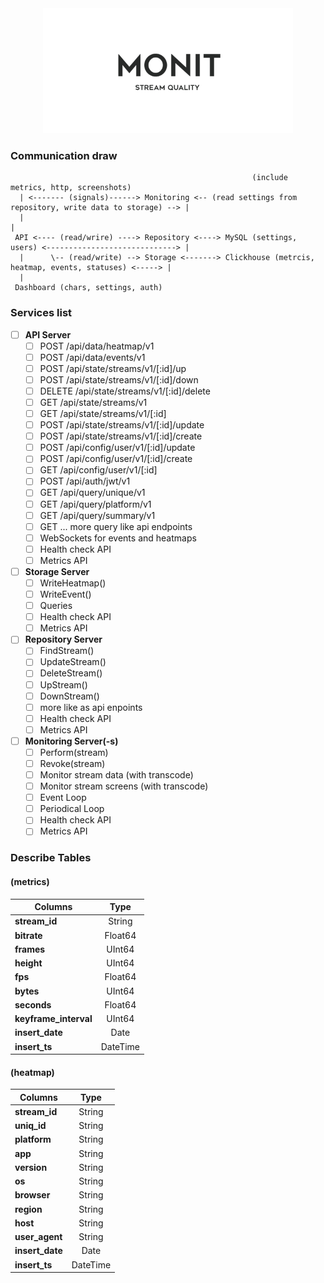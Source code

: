 <div align="center">
  <img width="400" height="200" src="https://github.com/zikwall/monit/blob/master/images/1.png">
</div>

### Communication draw

```shell
                                                      (include metrics, http, screenshots)
  | <------- (signals)------> Monitoring <-- (read settings from repository, write data to storage) --> |
  |                                                                                                     |
 API <---- (read/wrire) ----> Repository <----> MySQL (settings, users) <-----------------------------> |
  |      \-- (read/write) --> Storage <-------> Clickhouse (metrcis, heatmap, events, statuses) <-----> |
  |    
 Dashboard (chars, settings, auth)
```

### Services list

- [ ] **API Server**
  - [ ] POST /api/data/heatmap/v1
  - [ ] POST /api/data/events/v1
  - [ ] POST /api/state/streams/v1/[:id]/up
  - [ ] POST /api/state/streams/v1/[:id]/down
  - [ ] DELETE /api/state/streams/v1/[:id]/delete
  - [ ] GET  /api/state/streams/v1
  - [ ] GET  /api/state/streams/v1/[:id]
  - [ ] POST /api/state/streams/v1/[:id]/update
  - [ ] POST /api/state/streams/v1/[:id]/create
  - [ ] POST /api/config/user/v1/[:id]/update
  - [ ] POST /api/config/user/v1/[:id]/create
  - [ ] GET  /api/config/user/v1/[:id]
  - [ ] POST /api/auth/jwt/v1
  - [ ] GET  /api/query/unique/v1
  - [ ] GET  /api/query/platform/v1
  - [ ] GET  /api/query/summary/v1
  - [ ] GET  ... more query like api endpoints
  - [ ] WebSockets for events and heatmaps
  - [ ] Health check API
  - [ ] Metrics API
- [ ] **Storage Server**
  - [ ] WriteHeatmap()
  - [ ] WriteEvent()
  - [ ] Queries
  - [ ] Health check API
  - [ ] Metrics API
- [ ] **Repository Server**
  - [ ] FindStream()
  - [ ] UpdateStream()
  - [ ] DeleteStream()
  - [ ] UpStream()
  - [ ] DownStream()
  - [ ] more like as api enpoints
  - [ ] Health check API
  - [ ] Metrics API
- [ ] **Monitoring Server(-s)**
  - [ ] Perform(stream)
  - [ ] Revoke(stream)
  - [ ] Monitor stream data (with transcode)
  - [ ] Monitor stream screens (with transcode)
  - [ ] Event Loop
  - [ ] Periodical Loop
  - [ ] Health check API
  - [ ] Metrics API

### Describe Tables 

#### (metrics)

| Columns               |     Type      |
|-----------------------|:-------------:|
| **stream_id**         | String        | 
| **bitrate**           | Float64       |   
| **frames**            | UInt64        |   
| **height**            | UInt64        |   
| **fps**               | Float64       |    
| **bytes**             | UInt64        |    
| **seconds**           | Float64       |    
| **keyframe_interval** | UInt64        |    
| **insert_date**       | Date          |    
| **insert_ts**         | DateTime      |

#### (heatmap)

| Columns               |     Type      |
|-----------------------|:-------------:|
| **stream_id**         | String        |
| **uniq_id**           | String        |
| **platform**          | String        |   
| **app**               | String        |   
| **version**           | String        |   
| **os**                | String        |    
| **browser**           | String        |    
| **region**            | String        |    
| **host**              | String        |    
| **user_agent**        | String        |  
| **insert_date**       | Date          |    
| **insert_ts**         | DateTime      |
